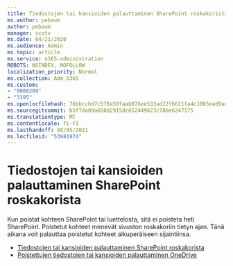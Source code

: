```yaml
---
title: Tiedostojen tai kansioiden palauttaminen SharePoint roskakorista
ms.author: pebaum
author: pebaum
manager: scotv
ms.date: 04/21/2020
ms.audience: Admin
ms.topic: article
ms.service: o365-administration
ROBOTS: NOINDEX, NOFOLLOW
localization_priority: Normal
ms.collection: Adm_O365
ms.custom:
- "9000209"
- "3195"
ms.openlocfilehash: 76bbccbd7c578a59faab076ee533ad22f6621fa4c1065ead9adce091acb0ef51
ms.sourcegitcommit: b5f7da89a650d2915dc652449623c78be6247175
ms.translationtype: MT
ms.contentlocale: fi-FI
ms.lasthandoff: 08/05/2021
ms.locfileid: "53981974"
---
```

# <a name="restore-files-or-folders-from-the-sharepoint-recycle-bin"></a>Tiedostojen tai kansioiden palauttaminen SharePoint roskakorista 

Kun poistat kohteen SharePoint tai luettelosta, sitä ei poisteta heti SharePoint. Poistetut kohteet menevät sivuston roskakoriin tietyn ajan. Tänä aikana voit palauttaa poistetut kohteet alkuperäiseen sijaintiinsa.

- [Tiedostojen tai kansioiden palauttaminen SharePoint roskakorista](https://support.office.com/article/Restore-items-in-the-Recycle-Bin-of-a-SharePoint-site-6df466b6-55f2-4898-8d6e-c0dff851a0be)
- [Poistettujen tiedostojen tai kansioiden palauttaminen OneDrive](https://support.office.com/article/restore-deleted-files-or-folders-in-onedrive-949ada80-0026-4db3-a953-c99083e6a84f)
